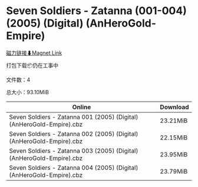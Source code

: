 # Seven Soldiers - Zatanna (001-004) (2005) (Digital) (AnHeroGold-Empire)

[磁力链接⬇Magnet Link](magnet:?xt=urn:btih:ac714727e081691dd537682a21d9033ececd75df&dn=Seven%20Soldiers%20-%20Zatanna%20%28001-004%29%20%282005%29%20%28Digital%29%20%28AnHeroGold-Empire%29)

打包下载📦仍在工事中

文件数：4

总大小：93.10MiB

Online | Download
--- | ---
Seven Soldiers - Zatanna 001 (2005) (Digital) (AnHeroGold-Empire).cbz | 23.21MiB
Seven Soldiers - Zatanna 002 (2005) (Digital) (AnHeroGold-Empire).cbz | 22.15MiB
Seven Soldiers - Zatanna 003 (2005) (Digital) (AnHeroGold-Empire).cbz | 23.95MiB
Seven Soldiers - Zatanna 004 (2005) (Digital) (AnHeroGold-Empire).cbz | 23.79MiB